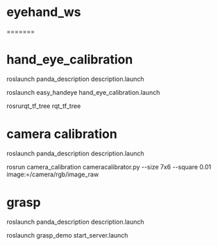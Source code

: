 # eyehand_ws
=======
# hand_eye_calibration

roslaunch panda_description description.launch

roslaunch easy_handeye hand_eye_calibration.launch

rosrurqt_tf_tree rqt_tf_tree


# camera calibration

roslaunch panda_description description.launch

rosrun camera_calibration cameracalibrator.py --size 7x6 --square 0.01 image:=/camera/rgb/image_raw

# grasp

roslaunch panda_description description.launch

roslaunch grasp_demo start_server.launch 

